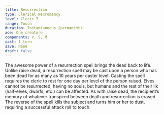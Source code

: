 ```yaml
---
title: Resurrection
type: Clerical Necromancy
level: Cleric 7
range: Touch
duration: Instantaneous (permanent)
aoe: One creature
components: V, S, M
cast: 1 turn
save: None
draft: false
---
```


The awesome power of a resurrection spell brings the dead back to life. Unlike raise dead, a resurrection spell may be cast upon a person who has been dead for as many as 10 years per caster level. Casting the spell requires the cleric to rest for one day per level of the person raised. Elves cannot be resurrected, having no souls, but humans and the rest of their ilk (half-elves, dwarfs, etc.) can be affected. As with raise dead, the recipient’s memory of whatever transpired between death and resurrection is erased. The reverse of the spell kills the subject and turns him or her to dust, requiring a successful attack roll to touch.
